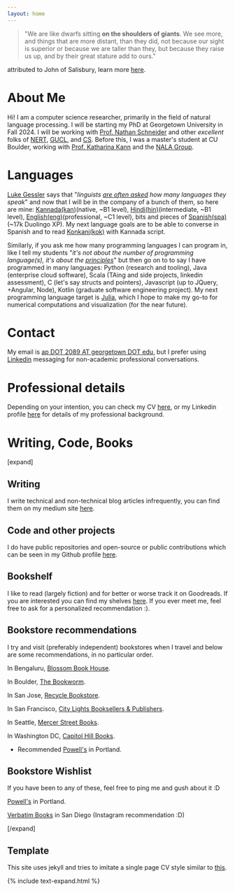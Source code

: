 ```yaml
---
layout: home
---
```


> "We are like dwarfs sitting <b>on the shoulders of giants</b>. We see more, and things that are more distant, than they did, not because our sight is superior or because we are taller than they, but because they raise us up, and by their great stature add to ours."

attributed to John of Salisbury, learn more [here](https://www.phrases.org.uk/meanings/268025.html).
# About Me
Hi! I am a computer science researcher, primarily in the field of natural language processing. I will be starting my PhD at Georgetown University in Fall 2024. I will be working with [Prof. Nathan Schneider](https://people.cs.georgetown.edu/nschneid/) and other *excellent* folks of [NERT](http://nert.georgetown.edu/), [GUCL](https://gucl.georgetown.edu/), and [CS](https://cs.georgetown.edu/#). Before this, I was a master's student at CU Boulder, working with [Prof. Katharina Kann](https://kelina.github.io) and the [NALA Group](https://nala-cub.github.io/).


# Languages 
[Luke Gessler](https://web.archive.org/web/20231012014722/https://lgessler.com/) says that "*linguists [are often asked](https://specgram.com/CLXXV.1/03.carlson.cartoon5.html) how many languages they speak*" and now that I will be in the company of a bunch of them, so here are mine: [Kannada(kan)](https://www.ethnologue.com/language/kan/)(native, ~B1 level), [Hindi(hin)](https://www.ethnologue.com/language/hin/)(intermediate, ~B1 level), [English(eng)](https://www.ethnologue.com/language/eng/)(professional, ~C1 level), bits and pieces of [Spanish(spa)](https://www.ethnologue.com/language/spa/)(~17k Duolingo XP). 
My next language goals are to be able to converse in Spanish and to read [Konkani(kok)](https://www.ethnologue.com/language/kok/) with Kannada script. 

Similarly, if you ask me how many programming languages I can program in, like I tell my students "*it's not about the number of programming language(s), it's about the [principles](https://csci3155.cs.colorado.edu/f22/syllabus.html)*" but then go on to to say I have programmed in many languages: Python (research and tooling), Java (enterprise cloud software), Scala (TAing and side projects, linkedin assessment), C (let's say structs and pointers), Javascript (up to JQuery, +Angular, Node), Kotlin (graduate software engineering project).
My next programming language target is [Julia](https://julialang.org/), which I hope to make my go-to for numerical computations and visualization (for the near future).


# Contact
My email is [ap DOT 2089 AT georgetown DOT edu](mailto:ap2089@georgetown.edu), but I prefer using [Linkedin](https://www.linkedin.com/in/abhishekpurushothama/) messaging for non-academic professional conversations.

# Professional details
Depending on your intention, you can check my CV [here](assets/pdf/Abhishek_CV_Uploaded_12-27-22.pdf), or my Linkedin profile [here](https://www.linkedin.com/in/abhishekpurushothama/) for details of my professional background.

<!-- ### Teaching Experience
I have had the pleasure and privilege of being a teaching assistant for [Principles of Programming Languages](https://home.cs.colorado.edu/~srirams/teaching/ppl_class_notes.html) at CU Boulder since Spring 2022 with Prof. Sankaranarayanan, Prof. Kaki and Prof. Chang. -->

# Writing, Code, Books

[expand]

## Writing

I write technical and non-technical blog articles infrequently, you can find them on my medium site [here](https://medium.com/@ab-purushothama).


## Code and other projects
I do have public repositories and open-source or public contributions which can be seen in my Github profile [here](https://github.com/Abhishek-P/).

## Bookshelf
I like to read (largely fiction) and for better or worse track it on Goodreads. If you are interested you can find my shelves [here](https://www.goodreads.com/review/list/25049166-abhishek-p). If you ever meet me, feel free to ask for a personalized recommendation :).

## Bookstore recommendations
I try and visit (preferably independent) bookstores when I travel and below are some recommendations, in no particular order.

In Bengaluru, [Blossom Book House](https://goo.gl/maps/SpANTEYfUvm5BabF9).

In Boulder, [The Bookworm](https://goo.gl/maps/87pD8YA1NKstoW8v7).

In San Jose, [Recycle Bookstore](https://goo.gl/maps/bN3wHRHLVDCaLmyf9).

In San Francisco, [City Lights Booksellers & Publishers](https://goo.gl/maps/YxiHSMZcrFgDuiRe7).

In Seattle, [Mercer Street Books](https://goo.gl/maps/HfRd9nqfos5ND6DQ8).

In Washington DC, [Capitol Hill Books](https://maps.app.goo.gl/JK5Qdc1UgqXDC3p8A). 
* Recommended [Powell's](https://www.travelportland.com/attractions/powells/) in Portland.

## Bookstore Wishlist
If you have been to any of these, feel free to ping me and gush about it :D

[Powell's](https://www.travelportland.com/attractions/powells/) in Portland.

[Verbatim Books](https://verbatimbooks.com/about-us/) in San Diego (Instagram recommendation :D)

[/expand]

## Template
This site uses jekyll and tries to imitate a single page CV style similar to [this](https://jonbarron.info/).

{% include text-expand.html %}
